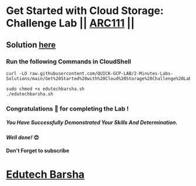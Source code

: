 # Get Started with Cloud Storage: Challenge Lab || [ARC111](https://www.cloudskillsboost.google/focuses/62706?parent=catalog) ||

## Solution [here](https://youtu.be/@edutechbarsha)

### Run the following Commands in CloudShell

```
curl -LO raw.githubusercontent.com/QUICK-GCP-LAB/2-Minutes-Labs-Solutions/main/Get%20Started%20with%20Cloud%20Storage%20Challenge%20Lab/arc111.sh

sudo chmod +x edutechbarsha.sh
./edutechbarsha.sh
```

### Congratulations 🎉 for completing the Lab !

##### *You Have Successfully Demonstrated Your Skills And Determination.*

#### *Well done!* 😊

#### Don't Forget to subscribe

# [Edutech Barsha](https://www.youtube.com/@edutechbarsha)
